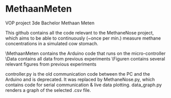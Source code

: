 # MethaanMeten
VOP project 3de Bachelor Methaan Meten

This github contains all the code relevant to the MethaneNose project, which aims to be able to continuously (~once per min.) measure methane
concentrations in a simulated cow stomach.

\MethaanMeten contains the Arduino code that runs on the micro-controller
\Data contains all data from previous experiments
\Figuren contains several relevant figures from previous experiments

controller.py is the old communication code between the PC and the Arduino and is deprecated.
It was replaced by MethaneNose.py, which contains code for serial communication & live data plotting.
data_graph.py renders a graph of the selected .csv file.
